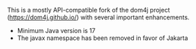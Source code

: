 This is a mostly API-compatible fork of the dom4j project (https://dom4j.github.io/) with several important enhancements.

* Minimum Java version is 17
* The javax namespace has been removed in favor of Jakarta